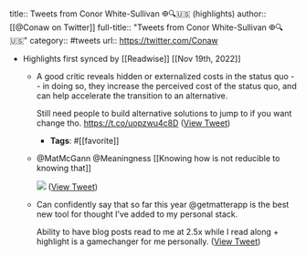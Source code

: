 title:: Tweets from Conor White-Sullivan 𐃏🔍🇺🇸 (highlights)
author:: [[@Conaw on Twitter]]
full-title:: "Tweets from Conor White-Sullivan 𐃏🔍🇺🇸"
category:: #tweets
url:: https://twitter.com/Conaw

- Highlights first synced by [[Readwise]] [[Nov 19th, 2022]]
	- A good critic reveals hidden or externalized costs in the status quo -- in doing so, they increase the perceived cost of the status quo, and can help accelerate the transition to an alternative. 
	  
	  Still need people to build alternative solutions to jump to if you want change tho. https://t.co/uopzwu4c8D ([View Tweet](https://twitter.com/search?q=A%20good%20critic%20reveals%20hidden%20or%20externalized%20costs%20in%20the%20status%20quo%20--%20in%20doing%20so%2C%20they%20increase%20the%20perceived%20cost%20of%20the%20status%20quo%2C%20and%20can%20help%20accelerate%20the%20transition%20to%20an%20alternative.%20%20%20Still%20need%20people%20to%20build%20alternative%20solu%20%28from%3A%40Conaw%29))
		- **Tags**: #[[favorite]]
	- @MatMcGann @Meaningness [[Knowing how is not reducible to knowing that]] 
	  
	  ![](https://pbs.twimg.com/media/FTCiz9iVUAATzqM.jpg) ([View Tweet](https://twitter.com/Conaw/status/1526899291305873409))
	- Can confidently say that so far this year @getmatterapp is the best new tool for thought I’ve added to my personal stack.
	  
	  Ability to have blog posts read to me at 2.5x while I read along + highlight is a gamechanger for me personally. ([View Tweet](https://twitter.com/Conaw/status/1541202110380879872))
